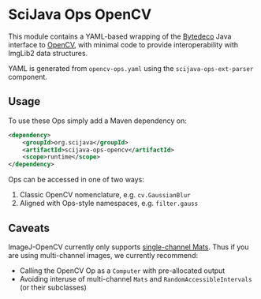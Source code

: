 # SciJava Ops OpenCV

This module contains a YAML-based wrapping of the
[Bytedeco](https://github.com/bytedeco/javacv) Java interface to
[OpenCV](https://opencv.org/), with minimal code to provide
interoperability with ImgLib2 data structures.

YAML is generated from `opencv-ops.yaml` using the `scijava-ops-ext-parser`
component.

## Usage

To use these Ops simply add a Maven dependency on:

```xml
<dependency>
	<groupId>org.scijava</groupId>
	<artifactId>scijava-ops-opencv</artifactId>
	<scope>runtime</scope>
</dependency>
```

Ops can be accessed in one of two ways:

1. Classic OpenCV nomenclature, e.g. `cv.GaussianBlur`
2. Aligned with Ops-style namespaces, e.g. `filter.gauss`

## Caveats

ImageJ-OpenCV currently only supports [single-channel
Mats](https://github.com/imagej/imagej-opencv/issues/2). Thus if you are using
multi-channel images, we currently recommend:

* Calling the OpenCV Op as a `Computer` with pre-allocated output
* Avoiding interuse of multi-channel `Mats` and `RandomAccessibleIntervals` (or
		their subclasses)
